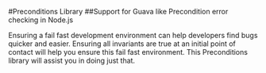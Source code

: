 #Preconditions Library
##Support for Guava like Precondition error checking in Node.js

Ensuring a fail fast development environment can help developers find bugs quicker and easier.  Ensuring all invariants are true at an initial point of contact will help you ensure this fail fast environment.  This Preconditions library will assist you in doing just that.